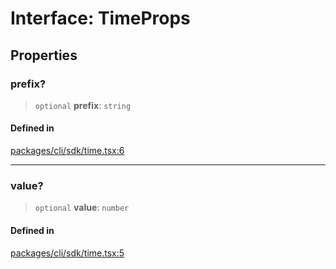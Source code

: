 # Interface: TimeProps

## Properties

### prefix?

> `optional` **prefix**: `string`

#### Defined in

[packages/cli/sdk/time.tsx:6](https://github.com/andreisergiu98/baeta/blob/e352a1ec749c5b23df693f5f8373ac0b75347349/packages/cli/sdk/time.tsx#L6)

***

### value?

> `optional` **value**: `number`

#### Defined in

[packages/cli/sdk/time.tsx:5](https://github.com/andreisergiu98/baeta/blob/e352a1ec749c5b23df693f5f8373ac0b75347349/packages/cli/sdk/time.tsx#L5)
